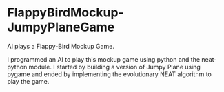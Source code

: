 # FlappyBirdMockup- JumpyPlaneGame

AI plays a Flappy-Bird Mockup Game.

I programmed an AI to play this mockup game using python and the neat-python module. I started by building a version of Jumpy Plane using pygame and ended by implementing the evolutionary NEAT algorithm to play the game. 
